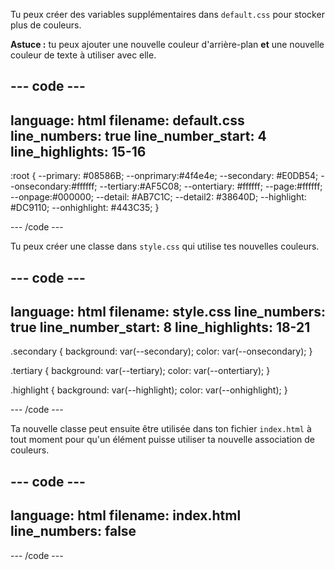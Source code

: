 Tu peux créer des variables supplémentaires dans `default.css` pour stocker plus de couleurs.

**Astuce :** tu peux ajouter une nouvelle couleur d'arrière-plan **et** une nouvelle couleur de texte à utiliser avec elle.

## --- code ---

language: html
filename: default.css
line_numbers: true
line_number_start: 4
line_highlights: 15-16
-----------------------------------------------------------

:root {
\--primary: #08586B;
\--onprimary:#4f4e4e;
\--secondary: #E0DB54;
\--onsecondary:#ffffff;
\--tertiary:#AF5C08;
\--ontertiary: #ffffff;
\--page:#ffffff;
\--onpage:#000000;
\--detail: #AB7C1C;
\--detail2: #38640D;
\--highlight: #DC9110;
\--onhighlight: #443C35;
}

\--- /code ---

Tu peux créer une classe dans `style.css` qui utilise tes nouvelles couleurs.

## --- code ---

language: html
filename: style.css
line_numbers: true
line_number_start: 8
line_highlights: 18-21
-----------------------------------------------------------

.secondary {
background: var(--secondary);
color: var(--onsecondary);
}

.tertiary {
background: var(--tertiary);
color: var(--ontertiary);
}

.highlight {
background: var(--highlight);
color: var(--onhighlight);
}

\--- /code ---

Ta nouvelle classe peut ensuite être utilisée dans ton fichier `index.html` à tout moment pour qu'un élément puisse utiliser ta nouvelle association de couleurs.

## --- code ---

language: html
filename: index.html
line_numbers: false
--------------------------------------------------------

<section class="highlight">

\--- /code ---

